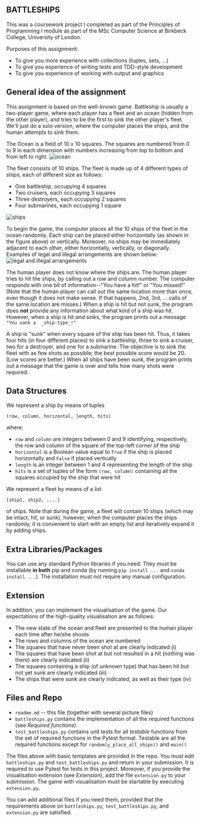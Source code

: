  ## BATTLESHIPS
 
 This was a coursework project I completed as part of the Principles of Programming I module as part of the MSc Computer Science at Birkbeck College, University of London.
 
 Purposes of this assignment: 
 
 - To give you more experience with collections (tuples, sets, ...)
 - To give you experience of writing tests and TDD-style development
 - To give you experience of working with output and graphics
 
 ## General idea of the assignment

This assignment is based on the well-known game. Battleship is usually a two-player game, where each player has a fleet and an ocean (hidden from the other player), and tries to be the first to sink the other player's fleet. We'll just do a solo version, where the computer places the ships, and the human attempts to sink them.

The Ocean is a field of 10 x 10 squares. The squares are numbered from 0 to 9 in each dimension with numbers increasing from top to bottom and from left to right. 
![ocean](https://www.dcs.bbk.ac.uk/~vlad/pop1/project2021/ocean.PNG)

The fleet consists of 10 ships. The fleet is made up of 4 different types of ships, each of different size as follows:

- One battleship, occupying 4 squares
- Two cruisers, each occupying 3 squares
- Three destroyers, each occupying 2 squares
- Four submarines, each occupying 1 square

![ships](https://www.dcs.bbk.ac.uk/~vlad/pop1/project2021/battleships.PNG)

To begin the game, the computer places all the 10 ships of the fleet in the ocean randomly. Each ship can be placed either horizontally (as shown in the figure above) or vertically. Moreover, no ships may be immediately adjacent to each other, either horizontally, vertically, or diagonally. Examples of legal and illegal arrangements are shown below:
![legal and illegal arrangements](https://www.dcs.bbk.ac.uk/~vlad/pop1/project2021/arrangement.PNG)

The human player does not know where the ships are. The human player tries to hit the ships, by calling out a row and column number. The computer responds with one bit of information--"You have a hit!" or "You missed!" (Note that the human player can call out the same location more than once, even though it does not make sense. If that happens, 2nd, 3rd, ... calls of the same location are misses.) When a ship is hit but not sunk, the program does  **not**  provide any information about what kind of a ship was hit. However, when a ship is hit  _and_  sinks, the program prints out a message  `"You sank a  _ship-type_!"`  

A ship is "sunk" when every square of the ship has been hit. Thus, it takes four hits (in four different places) to sink a battleship, three to sink a cruiser, two for a destroyer, and one for a submarine. The objective is to sink the fleet with as few shots as possible; the best possible score would be 20. (Low scores are better.) When all ships have been sunk, the program prints out a message that the game is over and tells how many shots were required.

## Data Structures

We represent a ship by means of tuples

    (row, column, horizontal, length, hits)
where:

 - `row` and `column` are integers between 0 and 9 identifying, respectively, the row and column of the square of the top-left corner of the ship
 -  `horizontal` is a Boolean value equal to `True` if the ship is placed horizontally and `False` if placed vertically
 - `length` is an integer between 1 and 4 representing the length of the ship
 - `hits` is a set of tuples of the form `(row, column)` containing all the squares occupied by the ship that were hit
 
We represent a fleet by means of a list

    [ship1, ship2, ....]
of ships. Note that during the game,  a fleet will contain 10 ships (which may be intact, hit, or sunk), however, when the computer places the ships randomly, it is convenient to start with an empty list and iteratively expand it by adding ships. 

## Extra Libraries/Packages

You can use any standard Python libraries if you need. They must be installable **in both** pip and conda (by running `pip install ...` and `conda install ...`). The installation must not require any manual configuration.

## Extension
In addition, you can implement the visualisation of the game. Our expectations of the high-quality visualisation are as follows:

 - The new state of the ocean and fleet are presented to the human player each time after he/she shoots
 - The rows and columns of the ocean are numbered
 - The squares that have never been shot at are clearly indicated (i)
 - The squares that have been shot at but not resulted in a hit (nothing was there) are clearly indicated (ii)
 - The squares containing a ship (of unknown type) that has been hit but not yet sunk are clearly indicated (iii)
 - The ships that were sunk are clearly indicated, as well as their type (iv)

## Files and Repo

- `readme.md` -- this file (together with several picture files)
- `battleships.py` contains the implementation of all the required functions (see *Required functions*)
- `test_battleships.py` contains unit tests for all *testable* functions from the set of required functions in the Pytest format. Testable are all the required functions except for `randomly_place_all_ships()`  and `main()`

The files above with basic templates are provided in the repo. You must edit `battleships.py` and `test_battleships.py` and return in your submission. It is required to use Pytest for tests in this project. Moreover, if you provide the visualisation extension (see *Extension*), add the file `extension.py` to your submission. The game with visualisation must be startable by executing `extension.py`. 

You can add additional files if you need them, provided that the requirements above on `battleships.py`,  `test_battleships.py`, and `extension.py` are satisfied.
